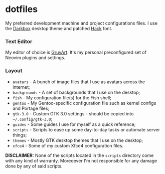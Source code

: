 # dotfiles

My preferred development machine and project configurations files.
I use the [Darkbox](https://github.com/delightedcat/darkbox-gtk.git) desktop theme and patched [Hack](https://sourcefoundry.org/hack/) font.

### Text Editor

My editor of choice is [GruvArt](https://github.com/delightedcat/gruvart).
It's my personal preconfigured set of Neovim plugins and settings.

### Layout

- `avatars` - A bunch of image files that I use as avatars across the internet;
- `backgrounds` - A set of backgrounds that I use on the desktop;
- `fish` - My configuration file(s) for the Fish shell;
- `gentoo` - My Gentoo-specific configuration file such as kernel configs and Portage files;
- `gtk-3.0` - Custom GTK 3.0 settings - should be copied into `~/.config/gtk-3.0`;
- `guides` - Some guides I use for myself as a quick reference;
- `scripts` - Scripts to ease up some day-to-day tasks or automate server things;
- `themes` - Mostly GTK desktop themes that I use on the desktop;
- `xfce4` - Some of my custom Xfce4 configuration files.

**DISCLAIMER:** None of the scripts located in the `scripts` directory come with any kind of warranty.
Moreoever I'm not responsible for any damage done by any of said scripts.
